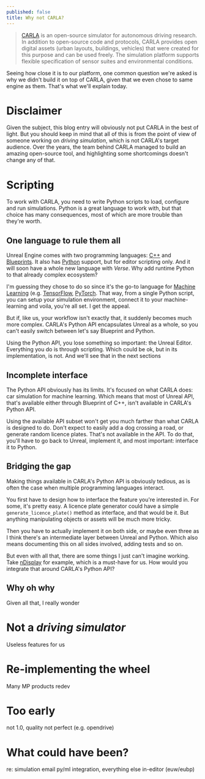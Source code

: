 ```yaml
---
published: false
title: Why not CARLA?
---
```

> [CARLA](http://carla.org/) is an open-source simulator for autonomous driving research. In addition to open-source code and protocols, CARLA provides open digital assets (urban layouts, buildings, vehicles) that were created for this purpose and can be used freely. The simulation platform supports flexible specification of sensor suites and environmental conditions.

Seeing how close it is to our platform, one common question we're asked is why we didn't build it on top of CARLA, given that we even chose to same engine as them. That's what we'll explain today.

# Disclaimer

Given the subject, this blog entry will obviously not put CARLA in the best of light. But you should keep in mind that all of this is from the point of view of someone working on *driving simulation*, which is not CARLA's target audience. Over the years, the team behind CARLA managed to build an amazing open-source tool, and highlighting some shortcomings doesn't change any of that.

# Scripting

To work with CARLA, you need to write Python scripts to load, configure and run simulations. Python is a great language to work with, but that choice has many consequences, most of which are more trouble than they're worth.

## One language to rule them all

Unreal Engine comes with two programming languages: [C++](https://docs.unrealengine.com/en-US/ProgrammingAndScripting/ProgrammingWithCPP/index.html) and [Blueprints](https://docs.unrealengine.com/en-US/ProgrammingAndScripting/Blueprints/index.html). It also has [Python](https://docs.unrealengine.com/en-US/ProductionPipelines/ScriptingAndAutomation/Python/index.html) support, but for editor scripting only. And it will soon have a whole new language with *Verse*. Why add runtime Python to that already complex ecosystem?

I'm guessing they chose to do so since it's the go-to language for [Machine Learning](https://en.wikipedia.org/wiki/Machine_learning) (e.g. [TensorFlow](https://www.tensorflow.org/), [PyTorch](https://pytorch.org/). That way, from a single Python script, you can setup your simulation environment, connect it to your machine-learning and voila, you're all set. I get the appeal.

But if, like us, your workflow isn't exactly that, it suddenly becomes much more complex. CARLA's Python API encapsulates Unreal as a whole, so you can't easily switch between let's say Blueprint and Python.

Using the Python API, you lose something so important: the Unreal Editor. Everything you do is through scripting. Which could be ok, but in its implementation, is not. And we'll see that in the next sections

## Incomplete interface

The Python API obviously has its limits. It's focused on what CARLA does: car simulation for machine learning. Which means that most of Unreal API, that's available either through Blueprint of C++, isn't available in CARLA's Python API.

Using the available API subset won't get you much farther than what CARLA is designed to do. Don't expect to easily add a dog crossing a road, or generate random licence plates. That's not available in the API. To do that, you'll have to go back to Unreal, implement it, and most important: interface it to Python.

## Bridging the gap

Making things available in CARLA's Python API is obviously tedious, as is often the case when multiple programming languages interact.

You first have to design how to interface the feature you're interested in. For some, it's pretty easy. A licence plate generator could have a simple `generate_licence_plate()` method as interface, and that would be it. But anything manipulating objects or assets will be much more tricky.

Then you have to actually implement it on both side, or maybe even three as I think there's an intermediate layer between Unreal and Python. Which also means documenting this on all sides involved, adding tests and so on.

But even with all that, there are some things I just can't imagine working. Take [nDisplay](https://docs.unrealengine.com/en-US/WorkingWithMedia/nDisplay/index.html) for example, which is a must-have for us. How would you integrate that around CARLA's Python API?

## Why oh why

Given all that, I really wonder

# Not a *driving simulator*

Useless features for us

# Re-implementing the wheel

Many MP products redev

# Too early

not 1.0, quality not perfect (e.g. opendrive)

# What could have been?

re: simulation email
py/ml integration, everything else in-editor (euw/eubp)
